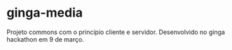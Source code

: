 ginga-media
===========

Projeto commons com o princípio cliente e servidor.
Desenvolvido no ginga hackathon em 9 de março.
